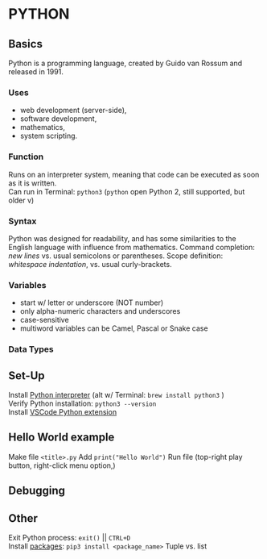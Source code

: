 # PYTHON

## Basics
Python is a programming language, created by Guido van Rossum and released in 1991.

### Uses
- web development (server-side),
- software development,
- mathematics,
- system scripting.

### Function
Runs on an interpreter system, meaning that code can be executed as soon as it is written.  
Can run in Terminal: `python3` (`python` open Python 2, still supported, but older v)

### Syntax
Python was designed for readability, and has some similarities to the English language with influence from mathematics.
Command completion: *new lines* vs. usual semicolons or parentheses.
Scope definition: *whitespace indentation*, vs. usual curly-brackets.

### Variables
- start w/ letter or underscore (NOT number)
- only alpha-numeric characters and underscores
- case-sensitive
- multiword variables can be Camel, Pascal or Snake case

### Data Types


## Set-Up
Install [Python interpreter](https://www.python.org/downloads/) (alt w/ Terminal: `brew install python3` )  
Verify Python installation: `python3 --version`  
Install [VSCode Python extension](https://marketplace.visualstudio.com/items?itemName=ms-python.python)
## Hello World example
Make file `<title>.py`
Add `print("Hello World")`
Run file (top-right play button, right-click menu option,)

## Debugging

## Other
Exit Python process: `exit()` || `CTRL+D`  
Install [packages](https://pypi.org/): `pip3 install <package_name>`
Tuple vs. list